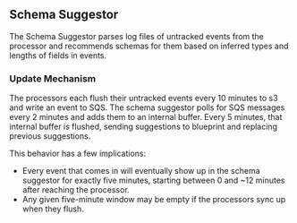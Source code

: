
## Schema Suggestor

The Schema Suggestor parses log files of untracked events from the processor and recommends schemas
for them based on inferred types and lengths of fields in events.

### Update Mechanism

The processors each flush their untracked events every 10 minutes to s3 and write an event to SQS.
The schema suggestor polls for SQS messages every 2 minutes and adds them to an internal buffer.
Every 5 minutes, that internal buffer is flushed, sending suggestions to blueprint and replacing
previous suggestions.

This behavior has a few implications:
- Every event that comes in will eventually show up in the schema suggestor
for exactly five minutes, starting between 0 and ~12 minutes after reaching the processor.
- Any given five-minute window may be empty if the processors sync up when they flush.
